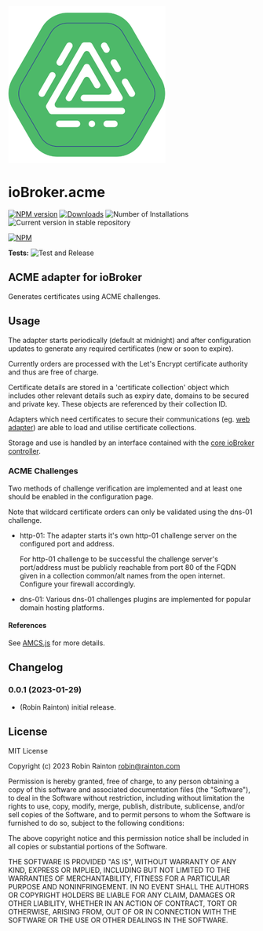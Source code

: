 ![Logo](admin/acme.png)
# ioBroker.acme

[![NPM version](https://img.shields.io/npm/v/iobroker.acme.svg)](https://www.npmjs.com/package/iobroker.acme)
[![Downloads](https://img.shields.io/npm/dm/iobroker.acme.svg)](https://www.npmjs.com/package/iobroker.acme)
![Number of Installations](https://iobroker.live/badges/acme-installed.svg)
![Current version in stable repository](https://iobroker.live/badges/acme-stable.svg)

[![NPM](https://nodei.co/npm/iobroker.acme.png?downloads=true)](https://nodei.co/npm/iobroker.acme/)

**Tests:** ![Test and Release](https://github.com/raintonr/ioBroker.acme/workflows/Test%20and%20Release/badge.svg)

## ACME adapter for ioBroker

Generates certificates using ACME challenges.

## Usage

The adapter starts periodically (default at midnight) and after configuration updates to generate any required certificates (new or soon to expire).

Currently orders are processed with the Let's Encrypt certificate authority and thus are free of charge.

Certificate details are stored in a 'certificate collection' object which includes other relevant details such as expiry date, domains to be secured and private key. These objects are referenced by their collection ID.

Adapters which need certificates to secure their communications (eg. [web adapter](https://www.npmjs.com/package/iobroker.web)) are able to load and utilise certificate collections.

Storage and use is handled by an interface contained with the [core ioBroker controller](https://www.npmjs.com/package/iobroker.js-controller).

### ACME Challenges

Two methods of challenge verification are implemented and at least one should be enabled in the configuration page.

Note that wildcard certificate orders can only be validated using the dns-01 challenge.

* http-01: The adapter starts it's own http-01 challenge server on the configured port and address.
  
   For http-01 challenge to be successful the challenge server's port/address must be publicly reachable from port 80 of the FQDN given in a collection common/alt names from the open internet. Configure your firewall accordingly.

* dns-01: Various dns-01 challenges plugins are implemented for popular domain hosting platforms.

#### References

See [AMCS.js](https://www.npmjs.com/package/acme) for more details.

## Changelog
<!--
    Placeholder for the next version (at the beginning of the line):
    ### **WORK IN PROGRESS**
-->

### 0.0.1 (2023-01-29)
* (Robin Rainton) initial release.

## License
MIT License

Copyright (c) 2023 Robin Rainton <robin@rainton.com>

Permission is hereby granted, free of charge, to any person obtaining a copy
of this software and associated documentation files (the "Software"), to deal
in the Software without restriction, including without limitation the rights
to use, copy, modify, merge, publish, distribute, sublicense, and/or sell
copies of the Software, and to permit persons to whom the Software is
furnished to do so, subject to the following conditions:

The above copyright notice and this permission notice shall be included in all
copies or substantial portions of the Software.

THE SOFTWARE IS PROVIDED "AS IS", WITHOUT WARRANTY OF ANY KIND, EXPRESS OR
IMPLIED, INCLUDING BUT NOT LIMITED TO THE WARRANTIES OF MERCHANTABILITY,
FITNESS FOR A PARTICULAR PURPOSE AND NONINFRINGEMENT. IN NO EVENT SHALL THE
AUTHORS OR COPYRIGHT HOLDERS BE LIABLE FOR ANY CLAIM, DAMAGES OR OTHER
LIABILITY, WHETHER IN AN ACTION OF CONTRACT, TORT OR OTHERWISE, ARISING FROM,
OUT OF OR IN CONNECTION WITH THE SOFTWARE OR THE USE OR OTHER DEALINGS IN THE
SOFTWARE.
